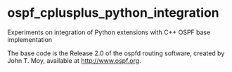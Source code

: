 # ospf_cplusplus_python_integration
Experiments on integration of Python extensions with C++ OSPF base implementation

The base code is the Release 2.0 of the ospfd routing software, created by John T. Moy, available at <http://www.ospf.org>.